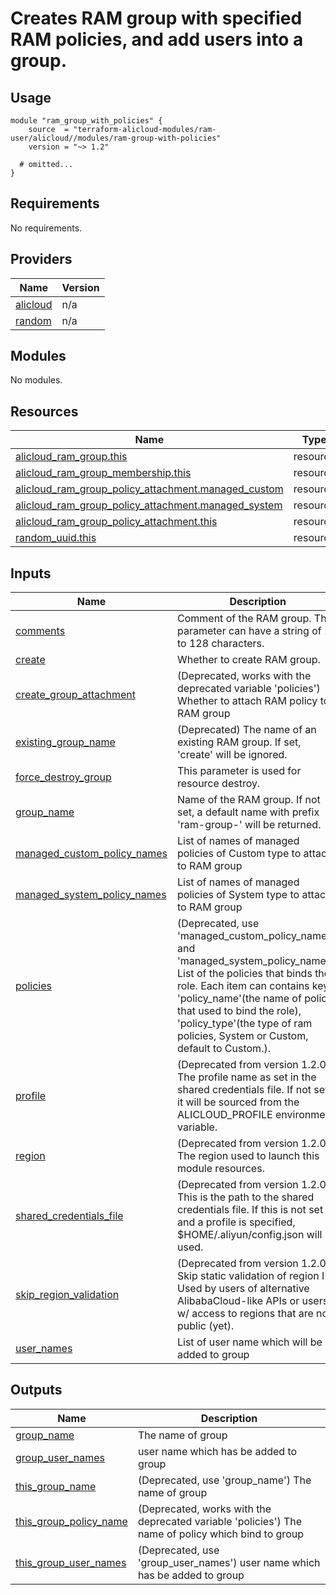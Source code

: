 # Creates RAM group with specified RAM policies, and add users into a group.

## Usage

```hcl
module "ram_group_with_policies" {
    source  = "terraform-alicloud-modules/ram-user/alicloud//modules/ram-group-with-policies"
    version = "~> 1.2"

  # omitted...
}
```

<!-- 在根目录下运行命令 `terraform-docs markdown . --output-file "./README.md"`，可将所有信息自动填充 -->
<!-- BEGIN_TF_DOCS -->
## Requirements

No requirements.

## Providers

| Name | Version |
|------|---------|
| <a name="provider_alicloud"></a> [alicloud](#provider\_alicloud) | n/a |
| <a name="provider_random"></a> [random](#provider\_random) | n/a |

## Modules

No modules.

## Resources

| Name | Type |
|------|------|
| [alicloud_ram_group.this](https://registry.terraform.io/providers/hashicorp/alicloud/latest/docs/resources/ram_group) | resource |
| [alicloud_ram_group_membership.this](https://registry.terraform.io/providers/hashicorp/alicloud/latest/docs/resources/ram_group_membership) | resource |
| [alicloud_ram_group_policy_attachment.managed_custom](https://registry.terraform.io/providers/hashicorp/alicloud/latest/docs/resources/ram_group_policy_attachment) | resource |
| [alicloud_ram_group_policy_attachment.managed_system](https://registry.terraform.io/providers/hashicorp/alicloud/latest/docs/resources/ram_group_policy_attachment) | resource |
| [alicloud_ram_group_policy_attachment.this](https://registry.terraform.io/providers/hashicorp/alicloud/latest/docs/resources/ram_group_policy_attachment) | resource |
| [random_uuid.this](https://registry.terraform.io/providers/hashicorp/random/latest/docs/resources/uuid) | resource |

## Inputs

| Name | Description | Type | Default | Required |
|------|-------------|------|---------|:--------:|
| <a name="input_comments"></a> [comments](#input\_comments) | Comment of the RAM group. This parameter can have a string of 1 to 128 characters. | `string` | `""` | no |
| <a name="input_create"></a> [create](#input\_create) | Whether to create RAM group. | `bool` | `true` | no |
| <a name="input_create_group_attachment"></a> [create\_group\_attachment](#input\_create\_group\_attachment) | (Deprecated, works with the deprecated variable 'policies') Whether to attach RAM policy to RAM group | `bool` | `false` | no |
| <a name="input_existing_group_name"></a> [existing\_group\_name](#input\_existing\_group\_name) | (Deprecated) The name of an existing RAM group. If set, 'create' will be ignored. | `string` | `""` | no |
| <a name="input_force_destroy_group"></a> [force\_destroy\_group](#input\_force\_destroy\_group) | This parameter is used for resource destroy. | `bool` | `false` | no |
| <a name="input_group_name"></a> [group\_name](#input\_group\_name) | Name of the RAM group. If not set, a default name with prefix 'ram-group-' will be returned. | `string` | `""` | no |
| <a name="input_managed_custom_policy_names"></a> [managed\_custom\_policy\_names](#input\_managed\_custom\_policy\_names) | List of names of managed policies of Custom type to attach to RAM group | `list(string)` | `[]` | no |
| <a name="input_managed_system_policy_names"></a> [managed\_system\_policy\_names](#input\_managed\_system\_policy\_names) | List of names of managed policies of System type to attach to RAM group | `list(string)` | `[]` | no |
| <a name="input_policies"></a> [policies](#input\_policies) | (Deprecated, use 'managed\_custom\_policy\_names' and 'managed\_system\_policy\_names') List of the policies that binds the role. Each item can contains keys: 'policy\_name'(the name of policy that used to bind the role), 'policy\_type'(the type of ram policies, System or Custom, default to Custom.). | `list(map(string))` | `[]` | no |
| <a name="input_profile"></a> [profile](#input\_profile) | (Deprecated from version 1.2.0) The profile name as set in the shared credentials file. If not set, it will be sourced from the ALICLOUD\_PROFILE environment variable. | `string` | `""` | no |
| <a name="input_region"></a> [region](#input\_region) | (Deprecated from version 1.2.0) The region used to launch this module resources. | `string` | `""` | no |
| <a name="input_shared_credentials_file"></a> [shared\_credentials\_file](#input\_shared\_credentials\_file) | (Deprecated from version 1.2.0) This is the path to the shared credentials file. If this is not set and a profile is specified, $HOME/.aliyun/config.json will be used. | `string` | `""` | no |
| <a name="input_skip_region_validation"></a> [skip\_region\_validation](#input\_skip\_region\_validation) | (Deprecated from version 1.2.0) Skip static validation of region ID. Used by users of alternative AlibabaCloud-like APIs or users w/ access to regions that are not public (yet). | `bool` | `false` | no |
| <a name="input_user_names"></a> [user\_names](#input\_user\_names) | List of user name which will be added to group | `list(string)` | `[]` | no |

## Outputs

| Name | Description |
|------|-------------|
| <a name="output_group_name"></a> [group\_name](#output\_group\_name) | The name of group |
| <a name="output_group_user_names"></a> [group\_user\_names](#output\_group\_user\_names) | user name which has be added to group |
| <a name="output_this_group_name"></a> [this\_group\_name](#output\_this\_group\_name) | (Deprecated, use 'group\_name') The name of group |
| <a name="output_this_group_policy_name"></a> [this\_group\_policy\_name](#output\_this\_group\_policy\_name) | (Deprecated, works with the deprecated variable 'policies') The name of policy which bind to group |
| <a name="output_this_group_user_names"></a> [this\_group\_user\_names](#output\_this\_group\_user\_names) | (Deprecated, use 'group\_user\_names') user name which has be added to group |
<!-- END_TF_DOCS -->
